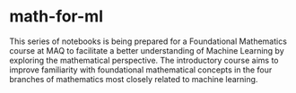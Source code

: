 # math-for-ml

This series of notebooks is being prepared for a Foundational Mathematics course at MAQ to facilitate a better understanding of Machine Learning by exploring the mathematical perspective. The introductory course aims to improve familiarity with foundational mathematical concepts in the four branches of mathematics most closely related to machine learning.
